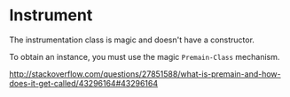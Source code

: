 # Instrument

The instrumentation class is magic and doesn't have a constructor.

To obtain an instance, you must use the magic `Premain-Class` mechanism.

<http://stackoverflow.com/questions/27851588/what-is-premain-and-how-does-it-get-called/43296164#43296164>
